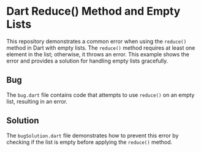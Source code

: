 # Dart Reduce() Method and Empty Lists

This repository demonstrates a common error when using the `reduce()` method in Dart with empty lists.  The `reduce()` method requires at least one element in the list; otherwise, it throws an error. This example shows the error and provides a solution for handling empty lists gracefully.

## Bug
The `bug.dart` file contains code that attempts to use `reduce()` on an empty list, resulting in an error. 

## Solution
The `bugSolution.dart` file demonstrates how to prevent this error by checking if the list is empty before applying the `reduce()` method.